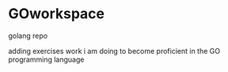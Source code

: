 # GOworkspace
golang repo

adding exercises work i am doing to become proficient in the GO programming language

